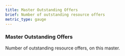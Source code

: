 ```yaml
---
title: Master Outstanding Offers
brief: Number of outstanding resource offers
metric_type: gauge
---
```

### Master Outstanding Offers

Number of outstanding resource offers, on this master.
